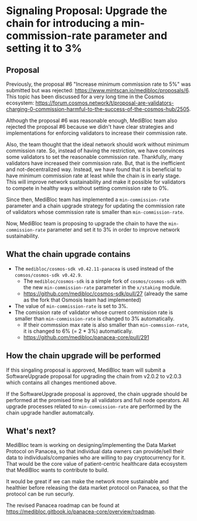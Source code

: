 # Signaling Proposal: Upgrade the chain for introducing a min-commission-rate parameter and setting it to 3%


## Proposal

Previously, the proposal #6 "Increase minimum commission rate to 5%" was submitted but was rejected: https://www.mintscan.io/medibloc/proposals/6.
This topic has been discussed for a very long time in the Cosmos ecosystem: https://forum.cosmos.network/t/proposal-are-validators-charging-0-commission-harmful-to-the-success-of-the-cosmos-hub/2505.

Although the proposal #6 was reasonable enough, MediBloc team also rejected the proposal #6 because we didn't have clear strategies and implementations for enforcing validators to increase their commission rate.

Also, the team thought that the ideal network should work without minimum commission rate. So, instead of having the restriction, we have convinces some validators to set the reasonable commission rate. Thankfully, many validators have increased their commission rate. But, that is the inefficient and not-decentralized way. Instead, we have found that it is beneficial to have minimum commission rate at least while the chain is in early stage. This will improve network sustainability and make it possible for validators to compete in healthy ways without setting commission rate to 0%.

Since then, MediBloc team has implemented a `min-commission-rate` parameter and a chain upgrade strategy for updating the commission rate of validators whose commission rate is smaller than `min-commission-rate`.

Now, MediBloc team is proposing to upgrade the chain to have the `min-commission-rate` parameter and set it to 3% in order to improve network sustainability.


## What the chain upgrade contains

- The `medibloc/cosmos-sdk v0.42.11-panacea` is used instead of the `comsos/cosmos-sdk v0.42.9`.
    - The `medibloc/cosmos-sdk` is a simple fork of `cosmos/cosmos-sdk` with the new `min-commission-rate` parameter in the `x/staking` module.
    - https://github.com/medibloc/cosmos-sdk/pull/27 (already the same as the fork that Osmosis team had implemented)
- The value of `min-commission-rate` is set to 3%.
- The comission rate of validator whose current commission rate is smaller than `min-commission-rate` is changed to 3% automatically.
    - If their commssion max rate is also smaller than `min-commssion-rate`, it is changed to 6% (= 2 * 3%) automatically.
    - https://github.com/medibloc/panacea-core/pull/291


## How the chain upgrade will be performed

If this singaling proposal is approved, MediBloc team will submit a SoftwareUpgrade proposal for upgrading the chain from v2.0.2 to v2.0.3 which contains all changes mentioned above.

If the SoftwareUpgrade proposal is approved, the chain upgrade should be performed at the promised time by all validators and full node operators. All upgrade processes related to `min-commission-rate` are performed by the chain upgrade handler automatcally.


## What's next?

MediBloc team is working on designing/implementing the Data Market Protocol on Panacea, so that individual data owners can provide/sell their data to individuals/companies who are willing to pay cryptocurrency for it.
That would be the core value of patient-centric healthcare data ecosystem that MediBloc wants to contribute to build.

It would be great if we can make the network more sustainable and healthier before releasing the data market protocol on Panacea, so that the protocol can be run securly.

The revised Panacea roadmap can be found at https://medibloc.gitbook.io/panacea-core/overview/roadmap.